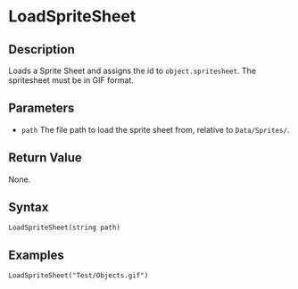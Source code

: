 # LoadSpriteSheet

## Description
Loads a Sprite Sheet and assigns the id to `object.spritesheet`. The spritesheet must be in GIF format.

## Parameters

- `path`
The file path to load the sprite sheet from, relative to `Data/Sprites/`.

## Return Value
None.

## Syntax
```
LoadSpriteSheet(string path)
```

## Examples
```
LoadSpriteSheet("Test/Objects.gif")
```